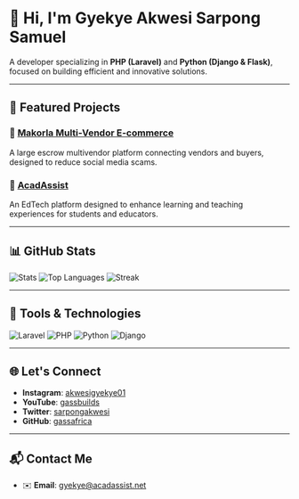 # 👋 Hi, I'm Gyekye Akwesi Sarpong Samuel

A developer specializing in **PHP (Laravel)** and **Python (Django & Flask)**, focused on building efficient and innovative solutions.

---

## 🌟 Featured Projects

### 🔗 [**Makorla Multi-Vendor E-commerce**](https://makorla.com)
A large escrow multivendor platform connecting vendors and buyers, designed to reduce social media scams.

### 📘 [**AcadAssist**](https://acadassist.net)
An EdTech platform designed to enhance learning and teaching experiences for students and educators.

---

## 📊 GitHub Stats

![Stats](https://github-readme-stats.vercel.app/api?username=gassafrica&show_icons=true&theme=radical)
![Top Languages](https://github-readme-stats.vercel.app/api/top-langs/?username=gassafrica&layout=compact&theme=radical)
![Streak](https://github-readme-streak-stats.herokuapp.com/?user=gassafrica&theme=radical)

---

## 🔧 Tools & Technologies

![Laravel](https://img.shields.io/badge/-Laravel-FF2D20?logo=laravel&logoColor=white&style=for-the-badge)
![PHP](https://img.shields.io/badge/-PHP-777BB4?logo=php&logoColor=white&style=for-the-badge)
![Python](https://img.shields.io/badge/-Python-3776AB?logo=python&logoColor=white&style=for-the-badge)
![Django](https://img.shields.io/badge/-Django-092E20?logo=django&logoColor=white&style=for-the-badge)

---

## 🌐 Let's Connect

- **Instagram**: [akwesigyekye01](https://instagram.com/akwesigyekye01)
- **YouTube**: [gassbuilds](https://youtube.com/@gassbuilds)
- **Twitter**: [sarpongakwesi](https://twitter.com/sarpongakwesi)
- **GitHub**: [gassafrica](https://github.com/gassafrica)

---

## 📬 Contact Me

- ✉️ **Email**: [gyekye@acadassist.net](mailto:gyekye@acadassist.net)
